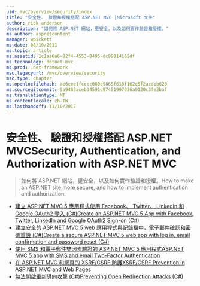 ```yaml
---
uid: mvc/overview/security/index
title: "安全性、 驗證和授權搭配 ASP.NET MVC |Microsoft 文件"
author: rick-anderson
description: "如何將 ASP.NET 網站，更安全，以及如何實作驗證和授權。"
ms.author: aspnetcontent
manager: wpickett
ms.date: 08/10/2011
ms.topic: article
ms.assetid: 1c1aa6a6-82f4-4553-8495-dc99814162df
ms.technology: dotnet-mvc
ms.prod: .net-framework
msc.legacyurl: /mvc/overview/security
msc.type: chapter
ms.openlocfilehash: ae6cee1fcccc080c9865f618f162e5f2acdcb620
ms.sourcegitcommit: 9a9483aceb34591c97451997036a9120c3fe2baf
ms.translationtype: MT
ms.contentlocale: zh-TW
ms.lasthandoff: 11/10/2017
---
```

<a name="security-authentication-and-authorization-with-aspnet-mvc"></a><span data-ttu-id="7afcc-103">安全性、 驗證和授權搭配 ASP.NET MVC</span><span class="sxs-lookup"><span data-stu-id="7afcc-103">Security, Authentication, and Authorization with ASP.NET MVC</span></span>
====================
> <span data-ttu-id="7afcc-104">如何將 ASP.NET 網站，更安全，以及如何實作驗證和授權。</span><span class="sxs-lookup"><span data-stu-id="7afcc-104">How to make an ASP.NET site more secure, and how to implement authentication and authorization.</span></span>


- [<span data-ttu-id="7afcc-105">建立 ASP.NET MVC 5 應用程式使用 Facebook、 Twitter、 LinkedIn 和 Google OAuth2 登入 (C#)</span><span class="sxs-lookup"><span data-stu-id="7afcc-105">Create an ASP.NET MVC 5 App with Facebook, Twitter, LinkedIn and Google OAuth2 Sign-on (C#)</span></span>](create-an-aspnet-mvc-5-app-with-facebook-and-google-oauth2-and-openid-sign-on.md)
- [<span data-ttu-id="7afcc-106">建立安全的 ASP.NET MVC 5 web 應用程式與記錄檔中，電子郵件確認和密碼重設 (C#)</span><span class="sxs-lookup"><span data-stu-id="7afcc-106">Create a secure ASP.NET MVC 5 web app with log in, email confirmation and password reset (C#)</span></span>](create-an-aspnet-mvc-5-web-app-with-email-confirmation-and-password-reset.md)
- [<span data-ttu-id="7afcc-107">使用 SMS 和電子郵件雙因素驗證的 ASP.NET MVC 5 應用程式</span><span class="sxs-lookup"><span data-stu-id="7afcc-107">ASP.NET MVC 5 app with SMS and email Two-Factor Authentication</span></span>](aspnet-mvc-5-app-with-sms-and-email-two-factor-authentication.md)
- [<span data-ttu-id="7afcc-108">在 ASP.NET MVC 和網頁的 XSRF/CSRF 防護</span><span class="sxs-lookup"><span data-stu-id="7afcc-108">XSRF/CSRF Prevention in ASP.NET MVC and Web Pages</span></span>](xsrfcsrf-prevention-in-aspnet-mvc-and-web-pages.md)
- [<span data-ttu-id="7afcc-109">無法開啟重新導向攻擊 (C#)</span><span class="sxs-lookup"><span data-stu-id="7afcc-109">Preventing Open Redirection Attacks (C#)</span></span>](preventing-open-redirection-attacks.md)
